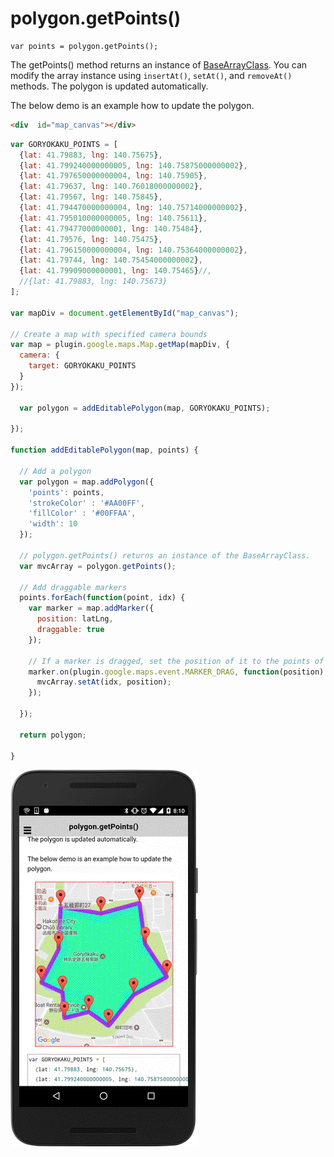 # polygon.getPoints()

```
var points = polygon.getPoints();
```

The getPoints() method returns an instance of [BaseArrayClass](../../BaseArrayClass/README.md).
You can modify the array instance using `insertAt()`, `setAt()`, and `removeAt()` methods.
The polygon is updated automatically.

The below demo is an example how to update the polygon.

```html
<div  id="map_canvas"></div>
```

```js
var GORYOKAKU_POINTS = [
  {lat: 41.79883, lng: 140.75675},
  {lat: 41.799240000000005, lng: 140.75875000000002},
  {lat: 41.797650000000004, lng: 140.75905},
  {lat: 41.79637, lng: 140.76018000000002},
  {lat: 41.79567, lng: 140.75845},
  {lat: 41.794470000000004, lng: 140.75714000000002},
  {lat: 41.795010000000005, lng: 140.75611},
  {lat: 41.79477000000001, lng: 140.75484},
  {lat: 41.79576, lng: 140.75475},
  {lat: 41.796150000000004, lng: 140.75364000000002},
  {lat: 41.79744, lng: 140.75454000000002},
  {lat: 41.79909000000001, lng: 140.75465}//,
  //{lat: 41.79883, lng: 140.75673}
];

var mapDiv = document.getElementById("map_canvas");

// Create a map with specified camera bounds
var map = plugin.google.maps.Map.getMap(mapDiv, {
  camera: {
    target: GORYOKAKU_POINTS
  }
});

  var polygon = addEditablePolygon(map, GORYOKAKU_POINTS);

});

function addEditablePolygon(map, points) {

  // Add a polygon
  var polygon = map.addPolygon({
    'points': points,
    'strokeColor' : '#AA00FF',
    'fillColor' : '#00FFAA',
    'width': 10
  });

  // polygon.getPoints() returns an instance of the BaseArrayClass.
  var mvcArray = polygon.getPoints();

  // Add draggable markers
  points.forEach(function(point, idx) {
    var marker = map.addMarker({
      position: latLng,
      draggable: true
    });

    // If a marker is dragged, set the position of it to the points of the Polygon.
    marker.on(plugin.google.maps.event.MARKER_DRAG, function(position) {
      mvcArray.setAt(idx, position);
    });

  });

  return polygon;

}
```

![](image.gif)
